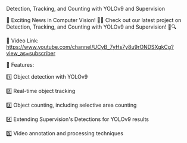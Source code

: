 
Detection, Tracking, and Counting with YOLOv9 and Supervision



🚀 Exciting News in Computer Vision! 🤖✨ Check out our latest project on Detection, Tracking, and Counting with YOLOv9 and Supervision! 🎥🔍

🔗 Video Link: https://www.youtube.com/channel/UCyB_7yHs7y8u9rONDSXgkCg?view_as=subscriber

🌟 Features:

1️⃣ Object detection with YOLOv9

2️⃣ Real-time object tracking

3️⃣ Object counting, including selective area counting

4️⃣ Extending Supervision's Detections for YOLOv9 results

5️⃣ Video annotation and processing techniques

